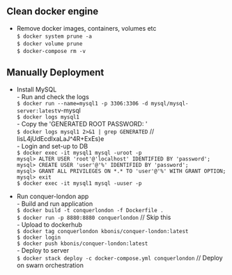 ## Clean docker engine
* Remove docker images, containers, volumes etc
<br>`$ docker system prune -a`
<br>`$ docker volume prune`
<br>`$ docker-compose rm -v`

## Manually Deployment
* Install MySQL
<br>- Run and check the logs
<br>`$ docker run --name=mysql1 -p 3306:3306 -d mysql/mysql-server:latest`v-mysql
<br>`$ docker logs mysql1`
<br>- Copy the 'GENERATED ROOT PASSWORD: '
<br>`$ docker logs mysql1 2>&1 | grep GENERATED` // lisL4jUdEcdIxaLaJ^4R+ExEs)e
<br>- Login and set-up to DB 
<br>`$ docker exec -it mysql1 mysql -uroot -p`
<br>`mysql> ALTER USER 'root'@'localhost' IDENTIFIED BY 'password';`
<br>`mysql> CREATE USER 'user'@'%' IDENTIFIED BY 'password';`
<br>`mysql> GRANT ALL PRIVILEGES ON *.* TO 'user'@'%' WITH GRANT OPTION;`
<br>`mysql> exit`
<br>`$ docker exec -it mysql1 mysql -uuser -p`

* Run conquer-london app
<br>- Build and run application
<br>`$ docker build -t conquerlondon -f Dockerfile .`
<br>`$ docker run -p 8880:8880 conquerlondon` // Skip this
<br>- Upload to dockerhub 
<br>`$ docker tag conquerlondon kbonis/conquer-london:latest`
<br>`$ docker login`
<br>`$ docker push kbonis/conquer-london:latest`
<br>- Deploy to server
<br>`$ docker stack deploy -c docker-compose.yml conquerlondon` // Deploy on swarn orchestration
